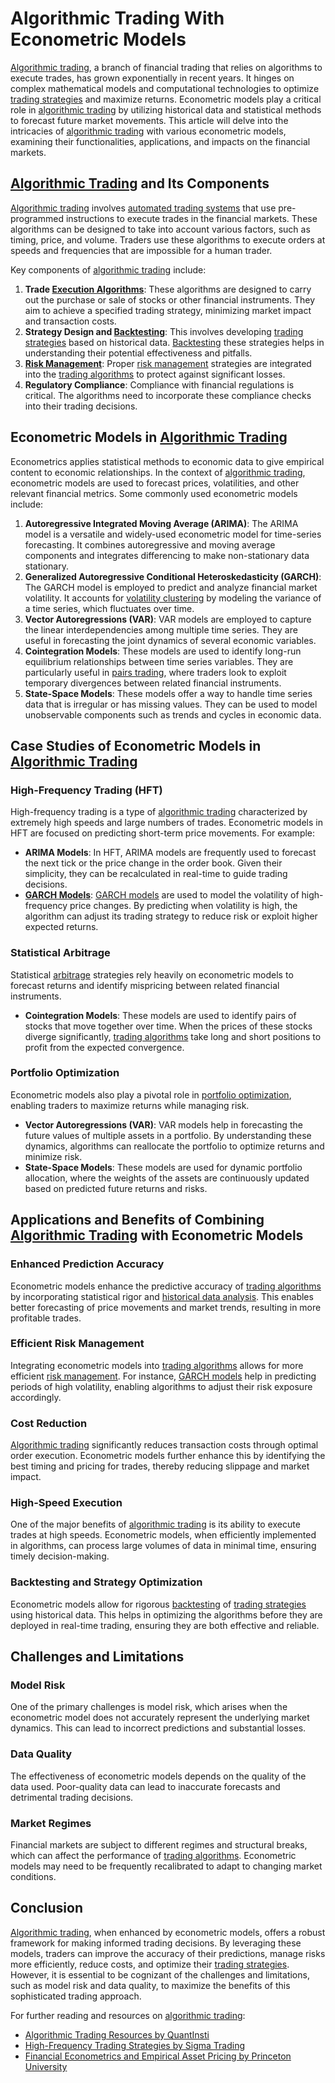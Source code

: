 # Algorithmic Trading With Econometric Models

[Algorithmic trading](../a/algorithmic_trading.md), a branch of financial trading that relies on algorithms to execute trades, has grown exponentially in recent years. It hinges on complex mathematical models and computational technologies to optimize [trading strategies](../t/trading_strategies.md) and maximize returns. Econometric models play a critical role in [algorithmic trading](../a/algorithmic_trading.md) by utilizing historical data and statistical methods to forecast future market movements. This article will delve into the intricacies of [algorithmic trading](../a/algorithmic_trading.md) with various econometric models, examining their functionalities, applications, and impacts on the financial markets.

[Algorithmic Trading](../a/algorithmic_trading.md) and Its Components
---------------------------------------
[Algorithmic trading](../a/algorithmic_trading.md) involves [automated trading systems](../a/automated_trading_systems.md) that use pre-programmed instructions to execute trades in the financial markets. These algorithms can be designed to take into account various factors, such as timing, price, and volume. Traders use these algorithms to execute orders at speeds and frequencies that are impossible for a human trader.

Key components of [algorithmic trading](../a/algorithmic_trading.md) include:

1. **Trade [Execution Algorithms](../e/execution_algorithms.md)**: These algorithms are designed to carry out the purchase or sale of stocks or other financial instruments. They aim to achieve a specified trading strategy, minimizing market impact and transaction costs.
2. **Strategy Design and [Backtesting](../b/backtesting.md)**: This involves developing [trading strategies](../t/trading_strategies.md) based on historical data. [Backtesting](../b/backtesting.md) these strategies helps in understanding their potential effectiveness and pitfalls.
3. **[Risk Management](../r/risk_management.md)**: Proper [risk management](../r/risk_management.md) strategies are integrated into the [trading algorithms](../t/trading_algorithms.md) to protect against significant losses.
4. **Regulatory Compliance**: Compliance with financial regulations is critical. The algorithms need to incorporate these compliance checks into their trading decisions.

Econometric Models in [Algorithmic Trading](../a/algorithmic_trading.md)
------------------------------------------
Econometrics applies statistical methods to economic data to give empirical content to economic relationships. In the context of [algorithmic trading](../a/algorithmic_trading.md), econometric models are used to forecast prices, volatilities, and other relevant financial metrics. Some commonly used econometric models include:

1. **Autoregressive Integrated Moving Average (ARIMA)**: The ARIMA model is a versatile and widely-used econometric model for time-series forecasting. It combines autoregressive and moving average components and integrates differencing to make non-stationary data stationary.
2. **Generalized Autoregressive Conditional Heteroskedasticity (GARCH)**: The GARCH model is employed to predict and analyze financial market volatility. It accounts for [volatility clustering](../v/volatility_clustering.md) by modeling the variance of a time series, which fluctuates over time.
3. **Vector Autoregressions (VAR)**: VAR models are employed to capture the linear interdependencies among multiple time series. They are useful in forecasting the joint dynamics of several economic variables.
4. **Cointegration Models**: These models are used to identify long-run equilibrium relationships between time series variables. They are particularly useful in [pairs trading](../p/pairs_trading.md), where traders look to exploit temporary divergences between related financial instruments.
5. **State-Space Models**: These models offer a way to handle time series data that is irregular or has missing values. They can be used to model unobservable components such as trends and cycles in economic data.

Case Studies of Econometric Models in [Algorithmic Trading](../a/algorithmic_trading.md)
----------------------------------------------------------
### High-Frequency Trading (HFT)

High-frequency trading is a type of [algorithmic trading](../a/algorithmic_trading.md) characterized by extremely high speeds and large numbers of trades. Econometric models in HFT are focused on predicting short-term price movements. For example:

- **ARIMA Models**: In HFT, ARIMA models are frequently used to forecast the next tick or the price change in the order book. Given their simplicity, they can be recalculated in real-time to guide trading decisions.
- **[GARCH Models](../g/garch_models.md)**: [GARCH models](../g/garch_models.md) are used to model the volatility of high-frequency price changes. By predicting when volatility is high, the algorithm can adjust its trading strategy to reduce risk or exploit higher expected returns.

### Statistical Arbitrage

Statistical [arbitrage](../a/arbitrage.md) strategies rely heavily on econometric models to forecast returns and identify mispricing between related financial instruments.

- **Cointegration Models**: These models are used to identify pairs of stocks that move together over time. When the prices of these stocks diverge significantly, [trading algorithms](../t/trading_algorithms.md) take long and short positions to profit from the expected convergence.

### Portfolio Optimization

Econometric models also play a pivotal role in [portfolio optimization](../p/portfolio_optimization.md), enabling traders to maximize returns while managing risk.

- **Vector Autoregressions (VAR)**: VAR models help in forecasting the future values of multiple assets in a portfolio. By understanding these dynamics, algorithms can reallocate the portfolio to optimize returns and minimize risk.
- **State-Space Models**: These models are used for dynamic portfolio allocation, where the weights of the assets are continuously updated based on predicted future returns and risks.

Applications and Benefits of Combining [Algorithmic Trading](../a/algorithmic_trading.md) with Econometric Models
-----------------------------------------------------------------------------------
### Enhanced Prediction Accuracy

Econometric models enhance the predictive accuracy of [trading algorithms](../t/trading_algorithms.md) by incorporating statistical rigor and [historical data analysis](../h/historical_data_analysis.md). This enables better forecasting of price movements and market trends, resulting in more profitable trades.

### Efficient Risk Management

Integrating econometric models into [trading algorithms](../t/trading_algorithms.md) allows for more efficient [risk management](../r/risk_management.md). For instance, [GARCH models](../g/garch_models.md) help in predicting periods of high volatility, enabling algorithms to adjust their risk exposure accordingly.

### Cost Reduction

[Algorithmic trading](../a/algorithmic_trading.md) significantly reduces transaction costs through optimal order execution. Econometric models further enhance this by identifying the best timing and pricing for trades, thereby reducing slippage and market impact.

### High-Speed Execution

One of the major benefits of [algorithmic trading](../a/algorithmic_trading.md) is its ability to execute trades at high speeds. Econometric models, when efficiently implemented in algorithms, can process large volumes of data in minimal time, ensuring timely decision-making.

### Backtesting and Strategy Optimization

Econometric models allow for rigorous [backtesting](../b/backtesting.md) of [trading strategies](../t/trading_strategies.md) using historical data. This helps in optimizing the algorithms before they are deployed in real-time trading, ensuring they are both effective and reliable.

Challenges and Limitations
---------------------------
### Model Risk

One of the primary challenges is model risk, which arises when the econometric model does not accurately represent the underlying market dynamics. This can lead to incorrect predictions and substantial losses.

### Data Quality

The effectiveness of econometric models depends on the quality of the data used. Poor-quality data can lead to inaccurate forecasts and detrimental trading decisions.

### Market Regimes

Financial markets are subject to different regimes and structural breaks, which can affect the performance of [trading algorithms](../t/trading_algorithms.md). Econometric models may need to be frequently recalibrated to adapt to changing market conditions.

Conclusion
-----------
[Algorithmic trading](../a/algorithmic_trading.md), when enhanced by econometric models, offers a robust framework for making informed trading decisions. By leveraging these models, traders can improve the accuracy of their predictions, manage risks more efficiently, reduce costs, and optimize their [trading strategies](../t/trading_strategies.md). However, it is essential to be cognizant of the challenges and limitations, such as model risk and data quality, to maximize the benefits of this sophisticated trading approach.

For further reading and resources on [algorithmic trading](../a/algorithmic_trading.md):
- [Algorithmic Trading Resources by QuantInsti](https://www.quantinsti.com/)
- [High-Frequency Trading Strategies by Sigma Trading](https://www.sigmastocktrading.com/high-frequency-trading-strategy/)
- [Financial Econometrics and Empirical Asset Pricing by Princeton University](https://pu.edu/financial-econometrics)